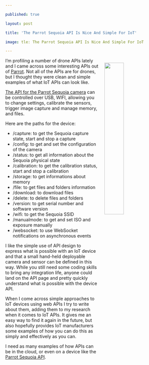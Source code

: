 ---
published: true
layout: post
title: 'The Parrot Sequoia API Is Nice And Simple For IoT'
image: tle: The Parrot Sequoia API Is Nice And Simple For IoT
---

<p><a href="http://developer.parrot.com/"><img style="padding: 15px;" src="https://s3.amazonaws.com/kinlane-productions2/parrot/sequoia-sensor.jpg" align="right" width="35%" /></a>
<p>I’m profiling a number of drone APIs lately and I came across some interesting APIs out of <a href="http://developer.parrot.com/">Parrot</a>. Not all of the APIs are for drones, but I thought they were clean and simple examples of what IoT APIs can look like.

<p><a href="http://developer.parrot.com/docs/sequoia/">The API for the Parrot Sequoia camera</a> can be controlled over USB, WIFI, allowing you to change settings, calibrate the sensors, trigger image capture and manage memory, and files.

<p>Here are the paths for the device:

<ul>
  <li>/capture: to get the Sequoia capture state, start and stop a capture</li>
  <li>/config: to get and set the configuration of the camera</li>
  <li>/status: to get all information about the Sequoia physical state</li>
  <li>/calibration: to get the calibration status, start and stop a calibration</li>
  <li>/storage: to get informations about memory</li>
  <li>/file: to get files and folders information</li>
  <li>/download: to download files</li>
  <li>/delete: to delete files and folders</li>
  <li>/version: to get serial number and software version</li>
  <li>/wifi: to get the Sequoia SSID</li>
  <li>/manualmode: to get and set ISO and exposure manually</li>
  <li>/websocket: to use WebSocket notifications on asynchronous events</li>
</ul>

<p>I like the simple use of API design to express what is possible with an IoT device and that a small hand-held deployable camera and sensor can be defined in this way. While you still need some coding skills to bring any integration life, anyone could land on the API page and pretty quickly understand what is possible with the device API.

<p>When I come across simple approaches to IoT devices using web APIs I try to write about them, adding them to my research when it comes to IoT APIs. It gives me an easy way to find it again in the future, but also hopefully provides IoT manufacturers some examples of how you can do this as simply and effectively as you can.

<p>I need as many examples of how APIs can be in the cloud, or even on a device like the <a href="http://developer.parrot.com/docs/sequoia/">Parrot Sequoia API</a>.


